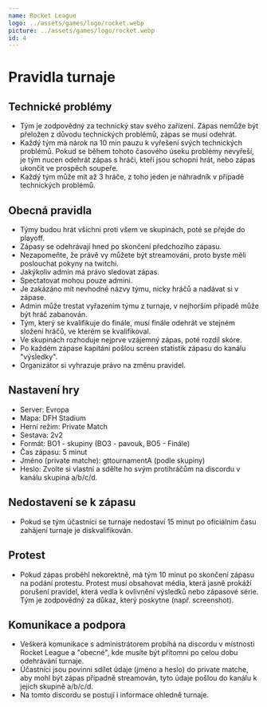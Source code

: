 ```yaml
---
name: Rocket League
logo: ../assets/games/logo/rocket.webp
picture: ../assets/games/logo/rocket.webp
id: 4
---
```

# Pravidla turnaje

 ## Technické problémy
 - Tým je zodpovědný za technický stav svého zařízení. Zápas nemůže být přeložen z důvodu technických problémů, zápas se musí odehrát.
 - Každý tým má nárok na 10 min pauzu k vyřešení svých technických problémů. Pokud se během tohoto časového úseku problémy nevyřeší, je tým nucen odehrát zápas s hráči, kteří jsou schopni hrát, nebo zápas ukončit ve prospěch soupeře.
- Každý tým může mít až 3 hráče, z toho jeden je náhradník v případě technických problémů.

 ## Obecná pravidla
 - Týmy budou hrát všichni proti všem ve skupinách, poté se přejde do playoff.
 - Zápasy se odehrávají hned po skončení předchozího zápasu.
 - Nezapomeňte, že právě vy můžete být streamováni, proto byste měli poslouchat pokyny na twitchi.
 - Jakýkoliv admin má právo sledovat zápas.
 - Spectatovat mohou pouze admini.
 - Je zakázáno mít nevhodné názvy týmu, nicky hráčů a nadávat si v zápase.
 - Admin může trestat vyřazením týmu z turnaje, v nejhorším případě může být hráč zabanován.
 - Tým, který se kvalifikuje do finále, musí finále odehrát ve stejném složení hráčů, ve kterém se kvalifikoval.
 - Ve skupinách rozhoduje nejprve vzájemný zápas, poté rozdíl skóre.
 - Po každém zápase kapitáni pošlou screen statistik zápasu do kanálu "výsledky".
 - Organizátor si vyhrazuje právo na změnu pravidel.

## Nastavení hry
- Server: Evropa
- Mapa: DFH Stadium
- Herní režim: Private Match
- Sestava: 2v2
- Formát: BO1 - skupiny (BO3 - pavouk, BO5 - Finále)
- Čas zápasu: 5 minut
- Jméno (private matche): gttournamentA (podle skupiny)
- Heslo: Zvolte si vlastní a sdělte ho svým protihráčům na discordu v kanálu skupina a/b/c/d.

## Nedostavení se k zápasu
 - Pokud se tým účastnící se turnaje nedostaví 15 minut po oficiálním času zahájení turnaje je diskvalifikován.

## Protest
 - Pokud zápas proběhl nekorektně, má tým 10 minut po skončení zápasu na podání protestu. Protest musí obsahovat média, která jasně prokáží porušení pravidel, která vedla k ovlivnění výsledků nebo zápasové série. Tým je zodpovědný za důkaz, který poskytne (např. screenshot).

## Komunikace a podpora
 - Veškerá komunikace s administrátorem probíhá na discordu v místnosti Rocket League a "obecné", kde musíte být přítomni po celou dobu odehrávání turnaje.
 - Účastníci jsou povinni sdílet údaje (jméno a heslo) do private matche, aby mohl být zápas případně streamován, tyto údaje pošlou do kanálu k jejich skupině a/b/c/d.
 - Na tomto discordu se postují i informace ohledně turnaje.
